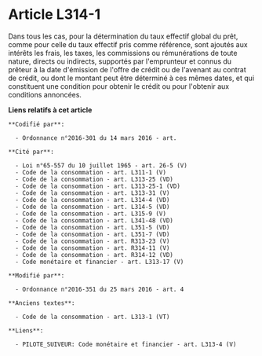 # Article L314-1

Dans tous les cas, pour la détermination du taux effectif global du prêt, comme pour celle du taux effectif pris comme
référence, sont ajoutés aux intérêts les frais, les taxes, les commissions ou rémunérations de toute nature, directs ou
indirects, supportés par l'emprunteur et connus du prêteur à la date d'émission de l'offre de crédit ou de l'avenant au
contrat de crédit, ou dont le montant peut être déterminé à ces mêmes dates, et qui constituent une condition pour obtenir le
crédit ou pour l'obtenir aux conditions annoncées.

**Liens relatifs à cet article**

	**Codifié par**:

	  - Ordonnance n°2016-301 du 14 mars 2016 - art.

	**Cité par**:

	  - Loi n°65-557 du 10 juillet 1965 - art. 26-5 (V)
	  - Code de la consommation - art. L311-1 (V)
	  - Code de la consommation - art. L313-25 (VD)
	  - Code de la consommation - art. L313-25-1 (VD)
	  - Code de la consommation - art. L313-31 (V)
	  - Code de la consommation - art. L314-4 (VD)
	  - Code de la consommation - art. L314-5 (VD)
	  - Code de la consommation - art. L315-9 (V)
	  - Code de la consommation - art. L341-48 (VD)
	  - Code de la consommation - art. L351-5 (VD)
	  - Code de la consommation - art. L351-7 (VD)
	  - Code de la consommation - art. R313-23 (V)
	  - Code de la consommation - art. R314-11 (V)
	  - Code de la consommation - art. R314-12 (VD)
	  - Code monétaire et financier - art. L313-17 (V)

	**Modifié par**:

	  - Ordonnance n°2016-351 du 25 mars 2016 - art. 4

	**Anciens textes**:

	  - Code de la consommation - art. L313-1 (VT)

	**Liens**:

	  - PILOTE_SUIVEUR: Code monétaire et financier - art. L313-4 (V)
